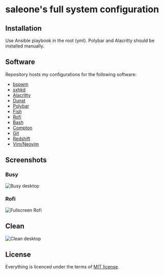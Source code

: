 # saleone's full system configuration

## Installation
Use Ansible playbook in the root (yml).
Polybar and Alacritty should be installed manually.

## Software
Repository hosts my configurations for the following software:
* [bspwm](./configurations/bspwmrc)
* [sxhkd](./configurations/sxhkdrc)
* [Alacritty](./configurations/alacritty.yml)
* [Dunst](./configurations/dunstrc)
* [Polybar](./configurations/polybar)
* [Fish](./configurations/fish)
* [Rofi](./configurations/rofi-dark.rasi)
* [Bash](./configurations/bashrc)
* [Compton](./configurations/compton.conf)
* [Git](./configurations/gitconfig)
* [Redshift](./configurations/redshift.conf)
* [Vim/Neovim](./configurations/vimrc)

## Screenshots

### Busy
![Busy desktop](https://i.imgur.com/B43rIij.png)

### Rofi
![Fullscreen Rofi](https://i.imgur.com/kuxUFJd.png)

## Clean
![Clean desktop](https://i.imgur.com/gRBUVKk.png)

## License
Everything is licenced under the terms of [MIT license](./LICENSE.md).
